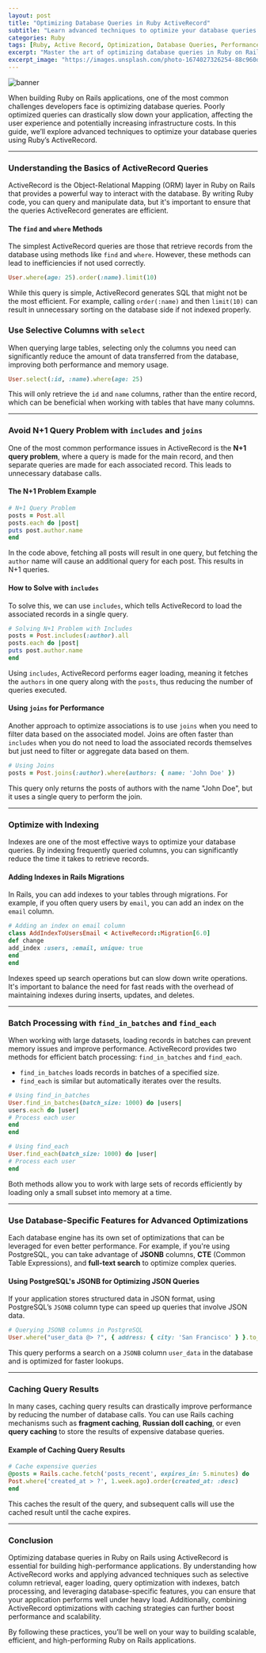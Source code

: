 ```yaml
---
layout: post
title: "Optimizing Database Queries in Ruby ActiveRecord"
subtitle: "Learn advanced techniques to optimize your database queries in Ruby on Rails using ActiveRecord."
categories: Ruby
tags: [Ruby, Active Record, Optimization, Database Queries, Performance]
excerpt: "Master the art of optimizing database queries in Ruby on Rails with ActiveRecord to boost performance and scalability in your applications."
excerpt_image: "https://images.unsplash.com/photo-1674027326254-88c960d8e561"
---
```

![banner](https://images.unsplash.com/photo-1674027326254-88c960d8e561)

When building Ruby on Rails applications, one of the most common challenges developers face is optimizing database queries. Poorly optimized queries can drastically slow down your application, affecting the user experience and potentially increasing infrastructure costs. In this guide, we’ll explore advanced techniques to optimize your database queries using Ruby’s ActiveRecord.

---

### Understanding the Basics of ActiveRecord Queries

ActiveRecord is the Object-Relational Mapping (ORM) layer in Ruby on Rails that provides a powerful way to interact with the database. By writing Ruby code, you can query and manipulate data, but it's important to ensure that the queries ActiveRecord generates are efficient.

#### The `find` and `where` Methods

The simplest ActiveRecord queries are those that retrieve records from the database using methods like `find` and `where`. However, these methods can lead to inefficiencies if not used correctly.

```ruby
User.where(age: 25).order(:name).limit(10)
```

While this query is simple, ActiveRecord generates SQL that might not be the most efficient. For example, calling `order(:name)` and then `limit(10)` can result in unnecessary sorting on the database side if not indexed properly.

### Use Selective Columns with `select`

When querying large tables, selecting only the columns you need can significantly reduce the amount of data transferred from the database, improving both performance and memory usage.

```ruby
User.select(:id, :name).where(age: 25)
```

This will only retrieve the `id` and `name` columns, rather than the entire record, which can be beneficial when working with tables that have many columns.

---

### Avoid N+1 Query Problem with `includes` and `joins`

One of the most common performance issues in ActiveRecord is the **N+1 query problem**, where a query is made for the main record, and then separate queries are made for each associated record. This leads to unnecessary database calls.

#### The N+1 Problem Example

```ruby
# N+1 Query Problem
posts = Post.all
posts.each do |post|
puts post.author.name
end
```

In the code above, fetching all posts will result in one query, but fetching the `author` name will cause an additional query for each post. This results in N+1 queries.

#### How to Solve with `includes`

To solve this, we can use `includes`, which tells ActiveRecord to load the associated records in a single query.

```ruby
# Solving N+1 Problem with Includes
posts = Post.includes(:author).all
posts.each do |post|
puts post.author.name
end
```

Using `includes`, ActiveRecord performs eager loading, meaning it fetches the `authors` in one query along with the `posts`, thus reducing the number of queries executed.

#### Using `joins` for Performance

Another approach to optimize associations is to use `joins` when you need to filter data based on the associated model. Joins are often faster than `includes` when you do not need to load the associated records themselves but just need to filter or aggregate data based on them.

```ruby
# Using Joins
posts = Post.joins(:author).where(authors: { name: 'John Doe' })
```

This query only returns the posts of authors with the name "John Doe", but it uses a single query to perform the join.

---

### Optimize with Indexing

Indexes are one of the most effective ways to optimize your database queries. By indexing frequently queried columns, you can significantly reduce the time it takes to retrieve records.

#### Adding Indexes in Rails Migrations

In Rails, you can add indexes to your tables through migrations. For example, if you often query users by `email`, you can add an index on the `email` column.

```ruby
# Adding an index on email column
class AddIndexToUsersEmail < ActiveRecord::Migration[6.0]
def change
add_index :users, :email, unique: true
end
end
```

Indexes speed up search operations but can slow down write operations. It's important to balance the need for fast reads with the overhead of maintaining indexes during inserts, updates, and deletes.

---

### Batch Processing with `find_in_batches` and `find_each`

When working with large datasets, loading records in batches can prevent memory issues and improve performance. ActiveRecord provides two methods for efficient batch processing: `find_in_batches` and `find_each`.

- `find_in_batches` loads records in batches of a specified size.
- `find_each` is similar but automatically iterates over the results.

```ruby
# Using find_in_batches
User.find_in_batches(batch_size: 1000) do |users|
users.each do |user|
# Process each user
end
end
```

```ruby
# Using find_each
User.find_each(batch_size: 1000) do |user|
# Process each user
end
```

Both methods allow you to work with large sets of records efficiently by loading only a small subset into memory at a time.

---

### Use Database-Specific Features for Advanced Optimizations

Each database engine has its own set of optimizations that can be leveraged for even better performance. For example, if you're using PostgreSQL, you can take advantage of **JSONB** columns, **CTE** (Common Table Expressions), and **full-text search** to optimize complex queries.

#### Using PostgreSQL's JSONB for Optimizing JSON Queries

If your application stores structured data in JSON format, using PostgreSQL’s `JSONB` column type can speed up queries that involve JSON data.

```ruby
# Querying JSONB columns in PostgreSQL
User.where("user_data @> ?", { address: { city: 'San Francisco' } }.to_json)
```

This query performs a search on a `JSONB` column `user_data` in the database and is optimized for faster lookups.

---

### Caching Query Results

In many cases, caching query results can drastically improve performance by reducing the number of database calls. You can use Rails caching mechanisms such as **fragment caching**, **Russian doll caching**, or even **query caching** to store the results of expensive database queries.

#### Example of Caching Query Results

```ruby
# Cache expensive queries
@posts = Rails.cache.fetch('posts_recent', expires_in: 5.minutes) do
Post.where('created_at > ?', 1.week.ago).order(created_at: :desc)
end
```

This caches the result of the query, and subsequent calls will use the cached result until the cache expires.

---

### Conclusion

Optimizing database queries in Ruby on Rails using ActiveRecord is essential for building high-performance applications. By understanding how ActiveRecord works and applying advanced techniques such as selective column retrieval, eager loading, query optimization with indexes, batch processing, and leveraging database-specific features, you can ensure that your application performs well under heavy load. Additionally, combining ActiveRecord optimizations with caching strategies can further boost performance and scalability.

By following these practices, you’ll be well on your way to building scalable, efficient, and high-performing Ruby on Rails applications.

